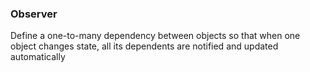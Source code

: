 ### Observer

Define a one-to-many dependency between objects so that when one object changes state, all its dependents are notified and updated automatically

